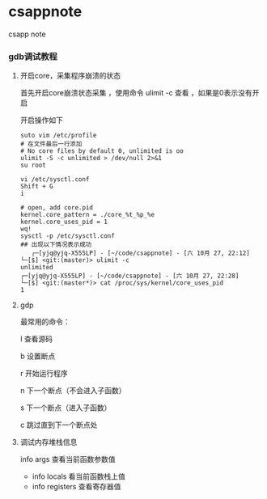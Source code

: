 # csappnote
csapp note

### gdb调试教程

1. 开启core，采集程序崩溃的状态

   首先开启core崩溃状态采集 ，使用命令 ulimit -c 查看 ，如果是0表示没有开启

   开启操作如下

   ```shell
   suto vim /etc/profile
   # 在文件最后一行添加
   # No core files by default 0, unlimited is oo
   ulimit -S -c unlimited > /dev/null 2>&1
   su root
   
   vi /etc/sysctl.conf
   Shift + G
   i
   
   # open, add core.pid 
   kernel.core_pattern = ./core_%t_%p_%e
   kernel.core_uses_pid = 1
   wq!
   sysctl -p /etc/sysctl.conf
   ## 出现以下情况表示成功
      ┌─[yjq@yjq-X555LP] - [~/code/csappnote] - [六 10月 27, 22:12]
   └─[$] <git:(master)> ulimit -c
   unlimited
   ┌─[yjq@yjq-X555LP] - [~/code/csappnote] - [六 10月 27, 22:28]
   └─[$] <git:(master*)> cat /proc/sys/kernel/core_uses_pid
   1
   ```

2. gdp

   最常用的命令：

   l 查看源码

   b 设置断点

   r 开始运行程序

   n 下一个断点（不会进入子函数）

   s 下一个断点（进入子函数）

   c 跳过直到下一个断点处

3. 调试内存堆栈信息

   info args 查看当前函数参数值

    - info locals 看当前函数栈上值
    - info registers 查看寄存器值